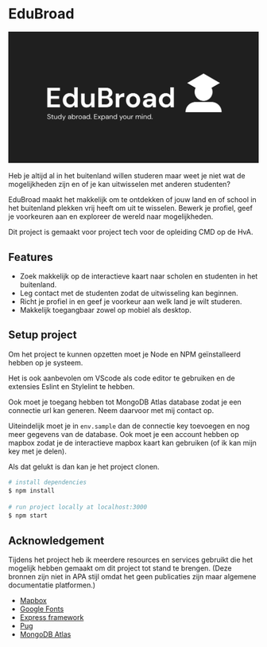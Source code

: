 # EduBroad

![Banner EduBroad](./public/images/banner.png)

Heb je altijd al in het buitenland willen studeren maar weet je niet wat de mogelijkheden zijn en of je kan uitwisselen met anderen studenten?

EduBroad maakt het makkelijk om te ontdekken of jouw land en of school in het buitenland plekken vrij heeft om uit te wisselen. Bewerk je profiel, geef je voorkeuren aan en exploreer de wereld naar mogelijkheden.

Dit project is gemaakt voor project tech voor de opleiding CMD op de HvA.

## Features

- Zoek makkelijk op de interactieve kaart naar scholen en studenten in het buitenland.
- Leg contact met de studenten zodat de uitwisseling kan beginnen.
- Richt je profiel in en geef je voorkeur aan welk land je wilt studeren.
- Makkelijk toegangbaar zowel op mobiel als desktop.

## Setup project

Om het project te kunnen opzetten moet je Node en NPM geïnstalleerd hebben op je systeem.

Het is ook aanbevolen om VScode als code editor te gebruiken en de extensies Eslint en Stylelint te hebben.

Ook moet je toegang hebben tot MongoDB Atlas database zodat je een connectie url kan generen. Neem daarvoor met mij contact op.

Uiteindelijk moet je in `env.sample` dan de connectie key toevoegen en nog meer gegevens van de database. Ook moet je een account hebben op mapbox zodat je de interactieve mapbox kaart kan gebruiken (of ik kan mijn key met je delen).

Als dat gelukt is dan kan je het project clonen.

```bash
# install dependencies
$ npm install

# run project locally at localhost:3000
$ npm start
```

## Acknowledgement

Tijdens het project heb ik meerdere resources en services gebruikt die het mogelijk hebben gemaakt om dit project tot stand te brengen. (Deze bronnen zijn niet in APA stijl omdat het geen publicaties zijn maar algemene documentatie platformen.)

- [Mapbox](https://www.mapbox.com/)
- [Google Fonts](https://fonts.google.com/)
- [Express framework](https://expressjs.com/)
- [Pug](https://pugjs.org/)
- [MongoDB Atlas](https://www.mongodb.com/atlas/database)
